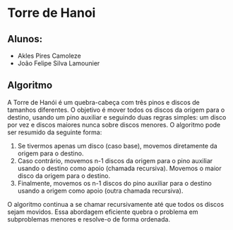 # Torre de Hanoi
## Alunos: 
- Akles Pires Camoleze 
- João Felipe Silva Lamounier

## Algoritmo
A Torre de Hanói é um quebra-cabeça com três pinos e discos de tamanhos diferentes. O objetivo é mover todos os discos da origem para o destino, usando um pino auxiliar e seguindo duas regras simples: um disco por vez e discos maiores nunca sobre discos menores.
O algoritmo pode ser resumido da seguinte forma:
1. Se tivermos apenas um disco (caso base), movemos diretamente da origem para o destino.
2. Caso contrário, movemos n-1 discos da origem para o pino auxiliar usando o destino como apoio (chamada recursiva).
Movemos o maior disco da origem para o destino.
3. Finalmente, movemos os n-1 discos do pino auxiliar para o destino usando a origem como apoio (outra chamada recursiva).

O algoritmo continua a se chamar recursivamente até que todos os discos sejam movidos. Essa abordagem eficiente quebra o problema em subproblemas menores e resolve-o de forma ordenada.